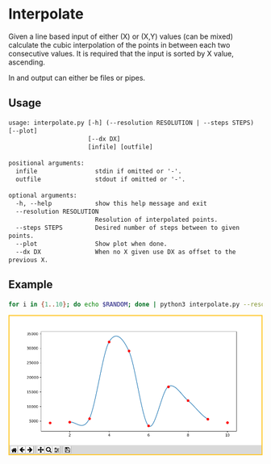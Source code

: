 # Interpolate

Given a line based input of either (X) or (X,Y) values (can be mixed) calculate
the cubic interpolation of the points in between each two consecutive values.
It is required that the input is sorted by X value, ascending.

In and output can either be files or pipes.

## Usage

```
usage: interpolate.py [-h] (--resolution RESOLUTION | --steps STEPS) [--plot]
                      [--dx DX]
                      [infile] [outfile]

positional arguments:
  infile                stdin if omitted or '-'.
  outfile               stdout if omitted or '-'.

optional arguments:
  -h, --help            show this help message and exit
  --resolution RESOLUTION
                        Resolution of interpolated points.
  --steps STEPS         Desired number of steps between to given points.
  --plot                Show plot when done.
  --dx DX               When no X given use DX as offset to the previous X.
```

## Example

```bash
for i in {1..10}; do echo $RANDOM; done | python3 interpolate.py --resolution=0.01 --plot - out
```

![plot](https://raw.githubusercontent.com/yschaeff/interpolate/master/plot.png)

